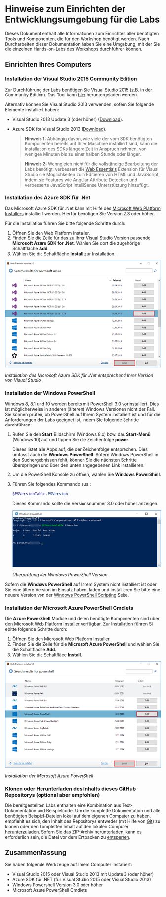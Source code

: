 ﻿Hinweise zum Einrichten der Entwicklungsumgebung für die Labs
=============================================================
Dieses Dokument enthält alle Informationen zum Einrichten aller benötigten Tools und Komponenten, die für den Workshop benötigt werden. Nach Durcharbeiten dieser Dokumentation haben Sie eine Umgebung, mit der Sie die einzelnen Hands-on-Labs des Workshops durchführen können.

Einrichten Ihres Computers
--------------------------

### Installation der Visual Studio 2015 Community Edition
Zur Durchführung der Labs benötigen Sie Visual Studio 2015 (z.B. in der Community Edition). Das Tool kann [hier](https://go.microsoft.com/fwlink/?LinkId=532606&clcid=0x409) heruntergeladen werden.

Alternativ können Sie Visual Studio 2013 verwenden, sofern Sie folgende Elemente installiert haben:

* Visual Studio 2013 Update 3 (oder höher) ([Download](http://www.visualstudio.com/en-us/downloads/download-visual-studio-vs)).

* Azure SDK for Visual Studio 2013 ([Download](http://go.microsoft.com/fwlink/?linkid=324322&clcid=0x409)).

	> **Hinweis 1:** Abhängig davon, wie viele der vom SDK benötigten Komponenten bereits auf Ihrer Maschine installiert sind, kann die Installation des SDKs längere Zeit in Anspruch nehmen, von wenigen Minuten bis zu einer halben Stunde oder länger.

    > **Hinweis 2:** Wenngleich nicht für die vollständige Bearbeitung der Labs benötigt, verbessert die [Web Essentials](http://vswebessentials.com/download) Extension für Visual Studio die Möglichkeiten zum Editieren von HTML und JavaScript, indem sie Features wie Angular Attribute Detection und verbesserte JavaScript IntelliSense Unterstützung hinzufügt.

### Installation des Azure SDK für .Net ###
Das Microsoft Azure SDK für .Net kann mit Hilfe des [Microsoft Web Platform Installers](http://www.microsoft.com/web/downloads/platform.aspx) installiert werden. Hierfür benötigen Sie Version 2.3 oder höher.

Für die Installation führen Sie bitte folgende Schritte durch:

1. Öffnen Sie den Web Platform Installer.
1. Finden Sie die Zeile für das zu Ihrer Visual Studio Version passende **Microsoft Azure SDK for .Net**. Wählen Sie dort die zugehörige Schaltfläche **Add**. 
1. Wählen Sie die Schaltfläche **Install** zur Installation.

![Installation des Microsoft Azure SDK für .Net](images/install-microsoft-azure-sdk-for-net.png?raw=true)

_Installation des Microsoft Azure SDK für .Net entsprechend Ihrer Version von Visual Studio_

### Installation der Windows PowerShell ###
Windows 8, 8.1 und 10 werden bereits mit PowerShell 3.0 vorinstalliert. Dies ist möglicherweise in anderen (älteren) Windows Versionen nicht der Fall. Sie können prüfen, ob PowerShell auf Ihrem System installiert ist und für die Anforderungen der Labs geeignet ist, indem Sie folgende Schritte durchführen:

1. Rufen Sie den **Start** Bildschirm (Windows 8.x) bzw. das **Start-Menü** (Windows 10) auf und tippen Sie die Zeichenfolge **power**.

	Dieses listet alle Apps auf, die der Zeichenfolge entsprechen. Dies umfasst auch die **Windows PowerShell**. Sofern Windows PowerShell in den Suchergebnissen fehlt, können Sie die nächsten Schritte überspringen und über den unten angegebenen Link installieren.

1. Um die PowerShell Konsole zu öffnen, wählen Sie **Windows PowerShell**.

1. Führen Sie folgendes Kommando aus :

	```PowerShell
	$PSVersionTable.PSVersion
	```

	Dieses Kommando sollte die Versionsnummer 3.0 oder höher anzeigen. 

	![Überprüfung der Windows PowerShell Version](images/verifying-powershell-version.png?raw=true)

	_Überprüfung der Windows PowerShell Version_

Sofern die **Windows PowerShell** auf Ihrem System nicht installiert ist oder Sie eine ältere Version im Einsatz haben, laden und installieren Sie bitte eine neuere Version von der [Windows PowerShell Scripting](https://technet.microsoft.com/en-us/scriptcenter/dd742419.aspx) Seite.

### Installation der Microsoft Azure PowerShell Cmdlets

Die **Azure PowerShell** Module und deren benötigte Komponenten sind über den [Microsoft Web Platform Installer](http://www.microsoft.com/web/downloads/platform.aspx) verfügbar. Zur Installation führen Si ebitte folgende Schritte durch:

1. Öffnen Sie den Microsoft Web Platform Installer.
1. Finden Sie die Zeile für die **Microsoft Azure PowerShell** und wählen Sie die Schaltfläche **Add**. 
1. Wählen Sie die Schaltfläce **Install**.

![Installation der Microsoft Azure Powershell im Microsoft Web Platform Installer](images/install-ms-azure-powershell.png?raw=true)

_Installation der Microsoft Azure PowerShell_

### Klonen oder Herunterladen des Inhalts dieses GitHub Repositorys (optional aber empfohlen)

Die bereitgestellten Labs enthalten eine Kombination aus Text-Dokumentation und Beispielcode. Um die komplette Dokumentation und alle benötigten Beispiel-Dateien lokal auf dem eigenen Computer zu haben, empfiehlt es sich, den Inhalt des Repositorys entweder (mit Hilfe von [Git](http://git-scm.com/)) zu klonen oder den kompletten Inhalt auf den lokalen Computer [herunterzuladen](https://github.com/Azure-Readiness/HOL-Intro-to-Azure/archive/master.zip). Sofern Sie das ZIP-Archiv herunterladen, kann es erforderlich sein, die Datei vor dem Entpacken zu [entsperren](http://blogs.msdn.com/b/delay/p/unblockingdownloadedfile.aspx).

Zusammenfassung
---------------

Sie haben folgende Werkzeuge auf Ihrem Computer installiert:

* Visual Studio 2015 oder Visual Studio 2013 mit Update 3 (oder höher)
* Azure SDK für .NET (für Visual Studio 2015 oder Visual Studio 2013)
* Windows Powershell Version 3.0 oder höher
* Microsoft Azure PowerShell Cmdlets

